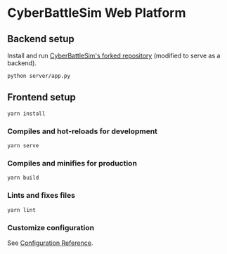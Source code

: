 # CyberBattleSim Web Platform

## Backend setup

Install and run [CyberBattleSim's forked repository](https://github.com/jonabox/CyberBattleSim/) (modified to serve as a backend).
```
python server/app.py
```

## Frontend setup

```
yarn install
```

### Compiles and hot-reloads for development
```
yarn serve
```

### Compiles and minifies for production
```
yarn build
```

### Lints and fixes files
```
yarn lint
```

### Customize configuration
See [Configuration Reference](https://cli.vuejs.org/config/).
